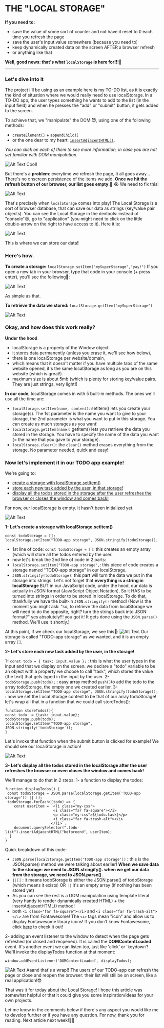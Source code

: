 # THE "LOCAL STORAGE"


**If you need to:**
- save the value of some sort of counter and not have it reset to 0 each time you refresh the page
- save the user's input.value somewhere (because you need to)
- keep dynamically created data on the screen AFTER a browser refresh
- or anything like that

**Well, good news: that's what `localStorage` is here for!!!🤩**
 
--------------------

### Let's dive into it

The project i'll be using as an example here is my TO-DO list, as it is exactly the kind of situation where we would really need to use localStorage.
In a TO-DO app, the user types something he wants to add to the list (in the input field) and when he presses the "add" or "submit" button, it gets added to the screen. 

To achieve that, we "manipulate" the DOM 😈, using one of the following methods: 
- [`createElement()`](https://developer.mozilla.org/en-US/docs/Web/API/Document/createElement) + [`appendChild()`](https://developer.mozilla.org/en-US/docs/Web/API/Node/appendChild) 
- or the one dear to my heart: [`insertAdjacentHTML()`](https://developer.mozilla.org/en-US/docs/Web/API/Element/insertAdjacentHTML). 

*You can click on each of them to see more information, in case you are not yet familiar with DOM manipulation.*


![Alt Text](https://dev-to-uploads.s3.amazonaws.com/i/sm5oybd1accwszl7nx1g.gif)
Cool!

But there's a **problem**: everytime we refresh the page, it all goes away... There's no onscreen persistence of the items we add. 
**Once we hit the refresh button of our browser, our list goes empty**.🔄 😭 We need to fix this!

![Alt Text](https://dev-to-uploads.s3.amazonaws.com/i/alexnid60865qmgiurxy.gif)

That's precisely when `localStorage` comes into play!
The Local Storage is a sort of browser database, that can save our data as strings (key/value pair objects).
You can see the Local Storage in the devtools: instead of "console"😉, go to "application" (you might need to click on the little double-arrow on the right to have access to it). 
Here it is:

![Alt Text](https://dev-to-uploads.s3.amazonaws.com/i/kq4o40maxhp5kweut6mj.png)

This is where we can store our data!!


### Here's how.

**To create a storage:**
`localStorage.setItem("mySuperStorage","yay!")`
If you open a new tab in your browser, type that code in your console (+ press enter), you'll see the following🤩: 

![Alt Text](https://dev-to-uploads.s3.amazonaws.com/i/biyibbakx2z5zbd2jhdt.png)

As simple as that.

**To retrieve the data we stored:**
`localStorage.getItem("mySuperStorage")`

![Alt Text](https://dev-to-uploads.s3.amazonaws.com/i/jrs7cf5xqtd7829hxb8c.png)

### Okay, and how does this work really?

**Under the hood**:
- localStorage is a property of the Window object. 
- it stores data permanently (unless you erase it, we'll see how below),
- there is one localStorage per website/domain,
- which means that it doesn't matter if you have multiple tabs of the same website opened, it's the same localStorage as long as you are on this website (which is great!).
- maximum size is about 5mb (which is plenty for storing key/value pairs. They are just strings, very light!)

**In our code**, localStorage comes in with 5 built-in methods.
The ones we'll use all the time are:
- `localStorage.setItem(name, content)`: setItem() lets you create your storage(s). The 1st parameter is the name you want to give to your storage, the 2nd parameter is what you want to put in this storage. You can create as much storages as you want!
- `localStorage.getItem(name)`: getItem() lets you retrieve the data you stored in the storage. You have to specify the name of the data you want (= the name that you gave to your storage).
- `localStorage.clear()`: the `clear()` method erases everything from the storage. No parameter needed, quick and easy!


### Now let's implement it in our TODO app example!
We're going to:
- [create a storage with localStorage.setItem()](#1)
- [store each new task added by the user, in that storage!](#2) 
- [display all the todos stored in the storage after the user refreshes the browser or closes the window and comes back!](#3)

For now, our localStorage is empty. It hasn't been initialized yet.

![Alt Text](https://dev-to-uploads.s3.amazonaws.com/i/9jahautzccy6f0w1ul8n.png)

**<a name="1">1- Let's create a storage with localStorage.setItem()</a>**

```
const todoStorage = [];  
localStorage.setItem("TODO-app storage", JSON.stringify(todoStorage)); 
```
- 1st line of code:
`const todoStorage = []`: this creates an empty array (which will store all the todos entered by the user.
- now let's break the 2nd line of code in 2 parts:
 - `localStorage.setItem("TODO-app storage",`: this piece of code creates a storage named "TODO-app storage" in our localStorage. 
 - `JSON.stringify(todoStorage)`: this part will turn the data we put in the storage into strings.
Let's not forget that **everything is a string in localStorage** BUT in our JavaScript code, under the hood, our data is actually in JSON format (JavaScript Object Notation). So it HAS to be turned into strings in order to be stored in localStorage. 
To do that, thankfully we have the built-in `JSON.stringify()`  method!
(Now is the moment you might ask: "so, to retrieve the data from localStorage we will need to do the opposite, right? turn the strings back into JSON format?" yes absolutely!!! you got it!
It gets done using the `JSON.parse()` method.
We'll use it shortly.)

At this point, if we check our localStorage, we see this🤩:
![Alt Text](https://dev-to-uploads.s3.amazonaws.com/i/7mv5yf2zj3z5wqg0k1iv.png)
Our storage is called "TODO-app storage" as we wanted, and it is an empty array `[]`. 

**<a name="2">2- Let's store each new task added by the user, in the storage! </a>**

1- `const todo = { task: input.value };` : this is what the user types in the input and that we display on the screen. we declare a "todo" variable to be an object with a property we choose to call "task", which stores the value (the text) that gets typed in the input by the user. 
2- `todoStorage.push(todo);` : easy array method `push()`to add the todo to the array todoStorage, the empty one we created earlier. 
3- `localStorage.setItem("TODO-app storage", JSON.stringify(todoStorage));` : now we set the Local Storage content to be that of our array todoStorage!
let's wrap all that in a function that we could call storeTodos():
```
function storeTodos(){
const todo  = {task: input.value};
todoStorage.push(todo);
localStorage.setItem("TODO-app storage", JSON.stringify('todoStorage'));
}
```

Let's invoke that function when the submit button is clicked for example!
We should see our localStorage in action!

![Alt Text](https://dev-to-uploads.s3.amazonaws.com/i/5yu0xec1wa8vuwc7esq7.gif)

**<a name="3">3- Let's display all the todos stored in the localStorage after the user refreshes the browser or even closes the window and comes back!</a>**

We'll manage to do that in 2 steps:
1- a function to display the todos:
```
function displayTodos() {
 const todoStorage = JSON.parse(localStorage.getItem('TODO-app storage')) || [];
 todoStorage.forEach((todo) => {
    const userItem = `<li class="my-css">
                      <i class="far fa-square"></i>                     
                      <p class="my-css">${todo.task}</p>
                      <i class="far fa-trash-alt"></i>
                     </li>`;
    document.querySelector(".todo-list").insertAdjacentHTML("beforeend", userItem);
  }
}
```
Quick breakdown of this code:
- `JSON.parse(localStorage.getItem('TODO-app storage'))` : this is the JSON.parse() method we were talking about earlier! **When we save data to the storage: we need to JSON.stringify().** 
**when we get our data from the storage, we need to JSON.parse().** 
- `||[]` : it means todoStorage is either the JSON.parse() of todoStorage (which means it exists) OR `||` it's an empty array (if nothing has been stored yet)
- As you can see the rest is a DOM manipulation using template literal (very handy to render dynamically created HTML) + the insertAdjacentHTML() method!
- both `<i class="far fa-square"></i>` and `<i class="far fa-trash-alt"></i>` are from Fontawesome! The `<i>` tags mean "icon" and allow us to display Fontawesome library icons!
If you don't know Fontawesome, click [here](https://fontawesome.com/icons?d=gallery) to check it out! 

2- adding an event listener to the window to detect when the page gets refreshed (or closed and reopened). It is called the **DOMContentLoaded** event. It's another event we can listen too, just like 'click' or 'keydown'! 
We'll invoke the displayTodos function at that moment:
```
window.addEventListener('DOMContentLoaded', displayTodos);
```
![Alt Text](https://dev-to-uploads.s3.amazonaws.com/i/3d0o6vwmbuab2evm3vn8.gif)
Aaand that's a wrap!! The users of our TODO-app can refresh the page or close and reopen the browser: their list will still be on screen, like a real application!😎

That was it for today about the Local Storage! 
I hope this article was somewhat helpful or that it could give you some inspiration/ideas for your own projects.

Let me know in the comments below if there's any aspect you would like me to develop further or if you have any question.
For now, thank you for reading.
Next article next week!🤙🏾





 


  





  


